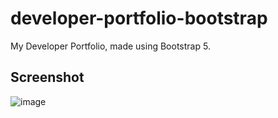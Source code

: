 # developer-portfolio-bootstrap

My Developer Portfolio, made using Bootstrap 5.

## Screenshot
![image](https://user-images.githubusercontent.com/97929409/198820845-e74f9c8f-8e7b-426f-9324-cd8da50de3ba.png)
